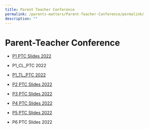 ```yaml
---
title: Parent Teacher Conference
permalink: /parents-matters/Parent-Teacher-Conference/permalink/
description: ""
---
```

Parent-Teacher Conference
=========================

* [P1 PTC Slides 2022](/files/P1-PTC-2022.pdf)

* P1\_CL\_PTC 2022
* [P1_TL_PTC 2022](/files/P1_TL_PTC-2022.pdf)
* [P2 PTC Slides 2022](/files/P2-PTC-2022.pdf)
* [P3 PTC Slides 2022](/files/P3-PTC-2022.pdf)
* [P4 PTC Slides 2022](/files/P4-PTC-2022.pdf)
* [P5 PTC Slides 2022](/files/P5-PTC-2022.pdf)
* P6 PTC Slides 2022